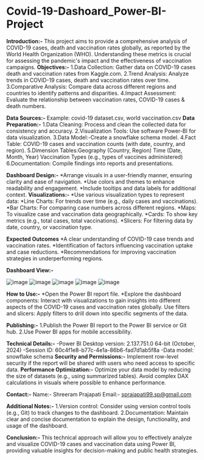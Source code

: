 # Covid-19-Dashoard_Power-BI-Project

**Introduction:-**
     This project aims to provide a comprehensive analysis of COVID-19 cases, death and vaccination rates globally, as reported by the World Health Organization (WHO).
     Understanding these metrics is crucial for assessing the pandemic's impact and the effectiveness of vaccination campaigns.
**Objectives:-**
1.Data Collection: Gather data on COVID-19 cases death and vaccination rates from Kaggle.com.
2.Trend Analysis: Analyze trends in COVID-19 cases, death and vaccination rates over time.
3.Comparative Analysis: Compare data across different regions and countries to identify patterns and disparities.
4.Impact Assessment: Evaluate the relationship between vaccination rates, COVID-19 cases & death numbers.

**Data Sources:-**
    Example: covid-19 dataset.csv, world vaccination.csv
**Data Preparation:-**
1.Data Cleaning: Process and clean the collected data for consistency and accuracy.
2.Visualization Tools: Use software Power-BI for data visualization.
3.Data Model:-Create a snowflake schema model.
4.Fact Table: COVID-19 cases and vaccination counts (with date, country, and region).
5.Dimension Tables:Geography (Country, Region) Time (Date, Month, Year) Vaccination Types (e.g., types of vaccines administered)
6.Documentation: Compile findings into reports and presentations.

**Dashboard Design:-**
*Arrange visuals in a user-friendly manner, ensuring clarity and ease of navigation.
*Use colors and themes to enhance readability and engagement.
*Include tooltips and data labels for additional context.
**Visualizations:-**
*Use various visualization types to represent data:
*Line Charts: For trends over time (e.g., daily cases and vaccinations).
*Bar Charts: For comparing case numbers across different regions.
*Maps: To visualize case and vaccination data geographically.
*Cards: To show key metrics (e.g., total cases, total vaccinations).
*Slicers: For filtering data by date, country, or vaccination type.

**Expected Outcomes**
*A clear understanding of COVID-19 case trends and vaccination rates.
*Identification of factors influencing vaccination uptake and case reductions.
*Recommendations for improving vaccination strategies in underperforming regions.

**Dashboard View:-**

![image](https://github.com/user-attachments/assets/1833b669-7121-4acf-b989-c6dcfcb4aec2)
![image](https://github.com/user-attachments/assets/1f7bbacc-7ccc-4bf0-baf7-0b868b5e89c2)
![image](https://github.com/user-attachments/assets/670fbfb0-7585-4ee8-bcaf-134fa2d738f8)
![image](https://github.com/user-attachments/assets/5aec8107-26a8-4b69-a836-8d4316346d6d)
![image](https://github.com/user-attachments/assets/4a2703fc-6ad3-42be-8303-9c60bab66e1a)

**How to Use:-**
     *Open the Power BI report file.
     *Explore the dashboard components: Interact with visualizations to gain insights into different aspects of the COVID-19 cases and vaccination rates globally.
      Use filters and slicers: Apply filters to drill down into specific segments of the data.

**Publishing:-**
1.Publish the Power BI report to the Power BI service or Git hub.
2.Use Power BI apps for mobile accessibility.

**Technical Details:-**
    -Power BI Desktop version: 2.137.751.0 64-bit (October, 2024)
    -Session ID: 60c4f1e8-b77c-4e1a-86b6-fad7d1ab5f8a
    -Data model: snowflake schema
**Security and Permissions:-**
Implement row-level security if the report will be shared with users who need access to specific data.
**Performance Optimization:-**
Optimize your data model by reducing the size of datasets (e.g., using summarized tables).
Avoid complex DAX calculations in visuals where possible to enhance performance.

**Contact:-**
  Name:- Shreeram Prajapati
  Email:- sprajapati99.sp@gmail.com

**Additional Notes:-**
1.Version control: Consider using version control tools (e.g., Git) to track changes to the dashboard.
2.Documentation: Maintain clear and concise documentation to explain the design, functionality, and usage of the dashboard.

**Conclusion:-**
This technical approach will allow you to effectively analyze and visualize COVID-19 cases and vaccination data using Power BI, providing valuable insights for decision-making and public health strategies.





